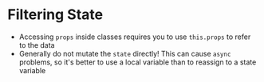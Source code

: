 # Filtering State

- Accessing `props` inside classes requires you to use `this.props` to refer to the data
- Generally do not mutate the `state` directly! This can cause `async` problems, so it's better to use a local variable than to reassign to a state variable